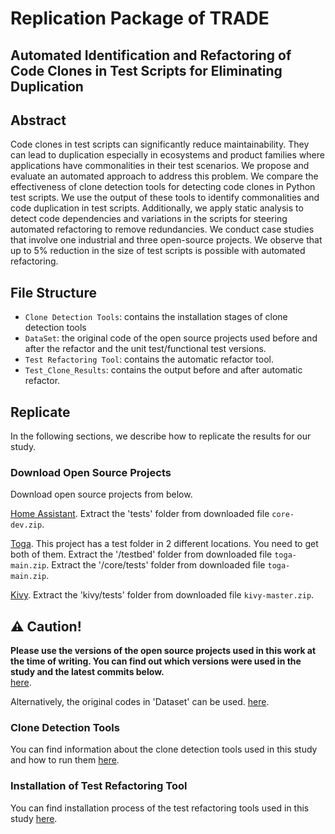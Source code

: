 # Replication Package of TRADE

## Automated Identification and Refactoring of Code Clones in Test Scripts for Eliminating Duplication

## Abstract
Code clones in test scripts can significantly reduce maintainability. They can lead to duplication especially in ecosystems and product families where applications have commonalities in their test scenarios. We propose and evaluate an automated approach to address this problem. We compare the effectiveness of clone detection tools for detecting code clones in Python test scripts. We use the output of these tools to identify commonalities and code duplication in test scripts. Additionally, we apply static analysis to detect code dependencies and variations in the scripts for steering automated refactoring to remove redundancies. We conduct case studies that involve one industrial and three open-source projects. We observe that up to 5\% reduction in the size of test scripts is possible with automated refactoring.

## File Structure
- `Clone Detection Tools`: contains the installation stages of clone detection tools 
- `DataSet`: the original code of the open source projects used before and after the refactor and the unit test/functional test versions. 
- `Test Refactoring Tool`: contains the automatic refactor tool.
- `Test_Clone_Results`: contains the output before and after automatic refactor.

## Replicate

In the following sections, we describe how to replicate the results for our study.


### Download Open Source Projects

Download open source projects from below.

[Home Assistant](https://github.com/home-assistant/core).
Extract the 'tests' folder from downloaded file `core-dev.zip`.

[Toga](https://github.com/beeware/toga/tree/main).
This project has a test folder in 2 different locations. You need to get both of them.
Extract the '/testbed' folder from downloaded file `toga-main.zip`.
Extract the '/core/tests' folder from downloaded file `toga-main.zip`.

[Kivy](https://github.com/kivy/kivy/tree/master).
Extract the 'kivy/tests' folder from downloaded file `kivy-master.zip`.

## ⚠️ Caution!
**Please use the versions of the open source projects used in this work at the time of writing. You can find out which versions were used in the study and the latest commits below.**  
[here](https://github.com/iOTMecit/TRADE/tree/main/Open%20Source%20Projects).

Alternatively, the original codes in 'Dataset' can be used. [here](https://github.com/iOTMecit/TRADE/tree/main/Dataset).


### Clone Detection Tools

You can find information about the clone detection tools used in this study and how to run them  [here](https://github.com/iOTMecit/TRADE/tree/main/Clone%20Detection%20Tools).


### Installation of Test Refactoring Tool

You can find installation process of the test refactoring tools used in this study [here](https://github.com/iOTMecit/TRADE/tree/main/Test%20Refactoring%20Tool).


